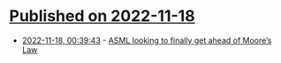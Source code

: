 # [Published on 2022-11-18](index.md)

* [2022-11-18, 00:39:43](https://news.ycombinator.com/item?id=33648183) - [ASML looking to finally get ahead of Moore’s Law](https://bits-chips.nl/artikel/asml-looking-to-finally-get-ahead-of-moores-law/)
